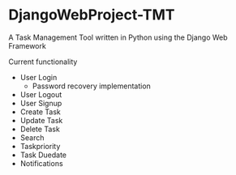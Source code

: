 # DjangoWebProject-TMT

A Task Management Tool written in Python using the Django Web Framework

Current functionality
- User Login
  - Password recovery implementation
- User Logout
- User Signup
- Create Task
- Update Task
- Delete Task
- Search
- Taskpriority
- Task Duedate
- Notifications
